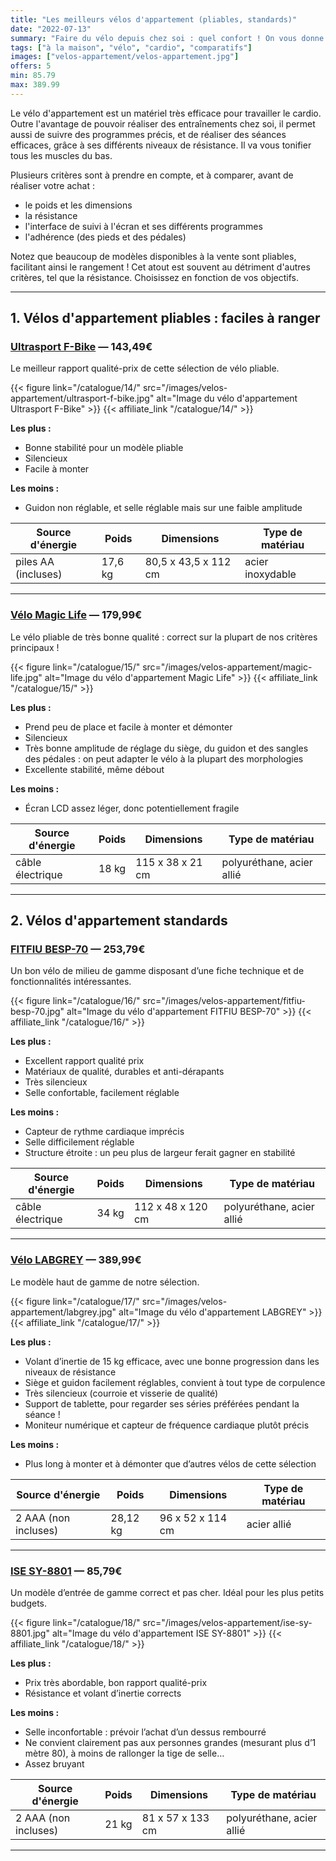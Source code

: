 ```yaml
---
title: "Les meilleurs vélos d'appartement (pliables, standards)"
date: "2022-07-13"
summary: "Faire du vélo depuis chez soi : quel confort ! On vous donne les critères à comparer pour bien faire votre choix."
tags: ["à la maison", "vélo", "cardio", "comparatifs"]
images: ["velos-appartement/velos-appartement.jpg"]
offers: 5
min: 85.79
max: 389.99
---
```


Le vélo d'appartement est un matériel très efficace pour travailler le cardio. Outre l'avantage de pouvoir réaliser des entraînements chez soi, il permet aussi de suivre des programmes précis, et de réaliser des séances efficaces, grâce à ses différents niveaux de résistance.
Il va vous tonifier tous les muscles du bas.

Plusieurs critères sont à prendre en compte, et à comparer, avant de réaliser votre achat :
- le poids et les dimensions
- la résistance
- l'interface de suivi à l'écran et ses différents programmes
- l'adhérence (des pieds et des pédales)

Notez que beaucoup de modèles disponibles à la vente sont pliables, facilitant ainsi le rangement !
Cet atout est souvent au détriment d'autres critères, tel que la résistance.
Choisissez en fonction de vos objectifs.

---

## 1. Vélos d'appartement pliables : faciles à ranger

### [Ultrasport F-Bike](/catalogue/14/) — 143,49€

Le meilleur rapport qualité-prix de cette sélection de vélo pliable.

{{< figure link="/catalogue/14/" src="/images/velos-appartement/ultrasport-f-bike.jpg" alt="Image du vélo d'appartement Ultrasport F-Bike" >}}
{{< affiliate_link "/catalogue/14/" >}}

**Les plus :**
- Bonne stabilité pour un modèle pliable
- Silencieux
- Facile à monter

**Les moins :**
- Guidon non réglable, et selle réglable mais sur une faible amplitude

|    Source d'énergie | Poids   |    Dimensions        |    Type de matériau |
| -----------------   | -----   | ----------------     | ----------------    |
| piles AA (incluses) | 17,6 kg | 80,5 x 43,5 x 112 cm | acier inoxydable    |
---
### [Vélo Magic Life](/catalogue/15/) — 179,99€

Le vélo pliable de très bonne qualité : correct sur la plupart de nos critères principaux !

{{< figure link="/catalogue/15/" src="/images/velos-appartement/magic-life.jpg" alt="Image du vélo d'appartement Magic Life" >}}
{{< affiliate_link "/catalogue/15/" >}}

**Les plus :**
- Prend peu de place et facile à monter et démonter
- Silencieux
- Très bonne amplitude de réglage du siège,  du guidon et des sangles des pédales : on peut adapter le vélo à la plupart des morphologies
- Excellente stabilité, même débout

**Les moins :**
- Écran LCD assez léger, donc potentiellement fragile

|    Source d'énergie | Poids   |    Dimensions     |    Type de matériau       |
| -----------------   | -----   | ----------------  | ---------------------     |
| câble électrique    | 18 kg   | 115 x 38 x 21 cm  | polyuréthane, acier allié |
---
## 2. Vélos d'appartement standards

### [FITFIU BESP-70](/catalogue/16/) — 253,79€

Un bon vélo de milieu de gamme disposant d’une fiche technique et de fonctionnalités intéressantes.

{{< figure link="/catalogue/16/" src="/images/velos-appartement/fitfiu-besp-70.jpg" alt="Image du vélo d'appartement FITFIU BESP-70" >}}
{{< affiliate_link "/catalogue/16/" >}}

**Les plus :**
- Excellent rapport qualité prix
- Matériaux de qualité, durables et anti-dérapants
- Très silencieux
- Selle confortable, facilement réglable

**Les moins :**
- Capteur de rythme cardiaque imprécis
- Selle difficilement réglable
- Structure étroite : un peu plus de largeur ferait gagner en stabilité


|    Source d'énergie | Poids   |    Dimensions     |    Type de matériau       |
| -----------------   | -----   | ----------------  | ---------------------     |
| câble électrique    | 34 kg   | 112 x 48 x 120 cm | polyuréthane, acier allié |
---
### [Vélo LABGREY](/catalogue/17/) — 389,99€

Le modèle haut de gamme de notre sélection.

{{< figure link="/catalogue/17/" src="/images/velos-appartement/labgrey.jpg" alt="Image du vélo d'appartement LABGREY" >}}
{{< affiliate_link "/catalogue/17/" >}}

**Les plus :**
- Volant d’inertie de 15 kg efficace, avec une bonne progression dans les niveaux de résistance
- Siège et guidon facilement réglables, convient à tout type de corpulence
- Très silencieux (courroie et visserie de qualité)
- Support de tablette, pour regarder ses séries préférées pendant la séance !
- Moniteur numérique et capteur de fréquence cardiaque plutôt précis

**Les moins :**
- Plus long à monter et à démonter que d’autres vélos de cette sélection


|    Source d'énergie   | Poids    |    Dimensions     |    Type de matériau   |
| -----------------     | -----    | ----------------  | --------------------- |
|  2 AAA (non incluses) | 28,12 kg | 96 x 52 x 114 cm  | acier allié           |
---
### [ISE SY-8801](/catalogue/18/) — 85,79€

Un modèle d’entrée de gamme correct et pas cher. Idéal pour les plus petits budgets.

{{< figure link="/catalogue/18/" src="/images/velos-appartement/ise-sy-8801.jpg" alt="Image du vélo d'appartement ISE SY-8801" >}}
{{< affiliate_link "/catalogue/18/" >}}

**Les plus :**
- Prix très abordable, bon rapport qualité-prix
- Résistance et volant d’inertie corrects

**Les moins :**
- Selle inconfortable : prévoir l’achat d’un dessus rembourré
- Ne convient clairement pas aux personnes grandes (mesurant plus d’1 mètre 80), à moins de rallonger la tige de selle…
- Assez bruyant


|    Source d'énergie   | Poids   |    Dimensions     |    Type de matériau         |
| -----------------     | -----   | ----------------  | ---------------------       |
|  2 AAA (non incluses) | 21 kg   | 81 x 57 x 133 cm  | polyuréthane, acier allié   |
---
